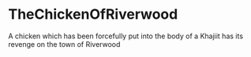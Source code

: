 # TheChickenOfRiverwood
 A chicken which has been forcefully put into the body of a Khajiit has its revenge on the town of Riverwood
